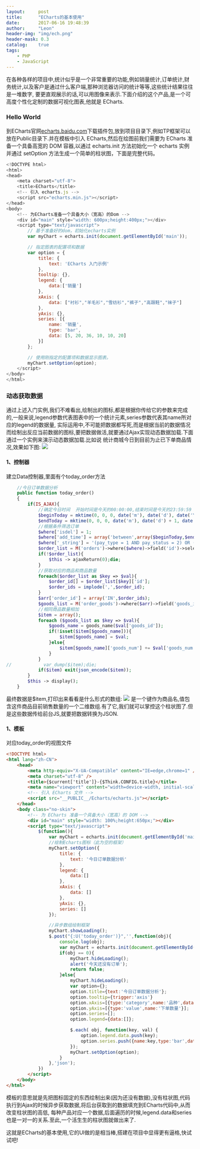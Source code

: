 ```yaml
---
layout:     post
title:      "ECharts的基本使用"
date:       2017-06-16 19:48:39
author:     "Leon"
header-img: "img/ech.png"
header-mask: 0.3
catalog:    true
tags:
    - PHP
    - JavaScript
---
```


<p>在各种各样的项目中,统计似乎是一个非常重要的功能,例如销量统计,订单统计,财务统计,以及客户是通过什么客户端,那种浏览器访问的统计等等,这些统计结果往往是一堆数字,
要更直观展示的话,可以用图像来表示.下面介绍的这个产品,是一个可高度个性化定制的数据可视化图表,他就是 ECharts.</p>

### Hello World
到ECharts官网<a href="http://echarts.baidu.com/" target="_blank">echarts.baidu.com</a>下载插件包,放到项目目录下,例如TP框架可以放在Public目录下.并在模板中引入
ECharts,然后在绘图前我们需要为 ECharts 准备一个具备高宽的 DOM 容器,以通过 echarts.init 方法初始化一个 echarts 实例并通过 setOption 方法生成一个简单的柱状图，下面是完整代码。
```javascript
<!DOCTYPE html>
<html>
<head>
    <meta charset="utf-8">
    <title>ECharts</title>
    <!-- 引入 echarts.js -->
    <script src="echarts.min.js"></script>
</head>
<body>
    <!-- 为ECharts准备一个具备大小（宽高）的Dom -->
    <div id="main" style="width: 600px;height:400px;"></div>
    <script type="text/javascript">
        // 基于准备好的dom，初始化echarts实例
        var myChart = echarts.init(document.getElementById('main'));

        // 指定图表的配置项和数据
        var option = {
            title: {
                text: 'ECharts 入门示例'
            },
            tooltip: {},
            legend: {
                data:['销量']
            },
            xAxis: {
                data: ["衬衫","羊毛衫","雪纺衫","裤子","高跟鞋","袜子"]
            },
            yAxis: {},
            series: [{
                name: '销量',
                type: 'bar',
                data: [5, 20, 36, 10, 10, 20]
            }]
        };

        // 使用刚指定的配置项和数据显示图表。
        myChart.setOption(option);
    </script>
</body>
</html>
```
### 动态获取数据
通过上述入门实例,我们不难看出,绘制出的图标,都是根据你传给它的参数来完成的,一般来说,legend参数代表图表中的一个统计元素,series参数代表其name所对应的legend的数据量,
实际运用中,不可能把数据都写死,而是根据当前的数据情况而绘制出反应当前数据的图标,要把数据做活,就要通过Ajax实现动态数据加载.下面通过一个实例来演示动态数据加载.比如说
统计商城今日到目前为止已下单商品情况,效果如下图:
![](/img/011/01.png)

#### 1、控制器
建立Data控制器,里面有个today_order方法
```php
    //今日订单数据分析
    public function today_order()
    {
        if(IS_AJAX){
            //确定今日时间  开始时间是今天的00:00:00,结束时间是今天的23:59:59
            $beginToday = mktime(0, 0, 0, date('m'), date('d'), date('Y'));
            $endToday = mktime(0, 0, 0, date('m'), date('d') + 1, date('Y')) - 1;
            //根据条件筛选订单
            $where['isdel'] = 1;
            $where['add_time'] = array('between',array($beginToday,$endToday));
            $where['_string'] = '(pay_type = 1 AND pay_status = 2) OR (pay_type > 1 AND pay_status >= 1)';
            $order_list = M('orders')->where($where)->field('id')->select();
            if(!$order_list){
                $this -> ajaxReturn(0);die;
            }
            //获取对应的商品和商品数量
            foreach($order_list as $key => $val){
                $order_id[] = $order_list[$key]['id'];
                $order_ids = implode(',',$order_id);
            }
            $arr['order_id'] = array('IN',$order_ids);
            $goods_list = M('order_goods')->where($arr)->field('goods_id,goods_num')->select();
            //相同商品数量相加
            $item = array();
            foreach ($goods_list as $key => $val){
                $goods_name = goods_name($val['goods_id']);
                if(!isset($item[$goods_name])){
                    $item[$goods_name] = $val;
                }else{
                    $item[$goods_name]['goods_num'] += $val['goods_num'];
                }
            }
//            var_dump($item);die;
            if($item) exit(json_encode($item));
        }
        $this -> display();
    }
```

最终数据是$item,打印出来看看是什么形式的数组:
![](/img/011/02.png)
是一个键作为商品名,值包含这件商品目前销售数量的一个二维数组.有了它,我们就可以掌控这个柱状图了.但是这些数据传给前台JS,就要把数据转换为JSON.

#### 1、模板
对应today_order的视图文件
```html
<!DOCTYPE html>
<html lang="zh-CN">
    <head>
        <meta http-equiv="X-UA-Compatible" content="IE=edge,chrome=1" />
        <meta charset="utf-8" />
        <title>{$current['title']}-{$Think.CONFIG.title}</title>
        <meta name="viewport" content="width=device-width, initial-scale=1.0, maximum-scale=1.0" />
        <!-- 引入 ECharts 文件 -->
        <script src="__PUBLIC__/Echarts/echarts.js"></script>
    </head>
    <body class="no-skin">
        <!-- 为 ECharts 准备一个具备大小（宽高）的 DOM -->
        <div id="main" style="width: 100%;height:650px;"></div>
        <script type="text/javascript">
            $(function(){
                var myChart = echarts.init(document.getElementById('main'));
                //绘制Echarts图标（此为空的框架）
                myChart.setOption({
                    title: {
                        text: '今日订单数据分析'
                    },
                    legend: {
                        data:[]
                    },
                    xAxis: {
                        data: []
                    },
                    yAxis: {},
                    series: []
                });

                //异步数组绘制框架
                myChart.showLoading();
                $.post("{:U('today_order')}",'',function(obj){
                    console.log(obj);
                    var myChart = echarts.init(document.getElementById('main'));
                    if(obj == 0){
                        myChart.hideLoading();
                        alert('今天还没有订单');
                        return false;
                    }else{
                        myChart.hideLoading();
                        var option={};
                        option.title={text:'今日订单数据分析'};
                        option.tooltip={trigger:'axis'}
                        option.xAxis=[{type:'category',name:'品种',data:['今日订单']}];
                        option.yAxis=[{type:'value',name:'下单数量'}];
                        option.series=[];
                        option.legend={data:[]};

                        $.each( obj, function(key, val) {
                            option.legend.data.push(key);
                            option.series.push({name:key,type:'bar',data:[val.goods_num]});
                        });
                        myChart.setOption(option);
                    }
                },'json');
            })
        </script>
    </body>
</html>
```

模板的意思就是先把图标固定的东西绘制出来(因为还没有数据),没有柱状图,代码执行到Ajax的时候异步获取数据,将后台获取到的数据填充到ECharts代码中,从而改变柱状图的高低,
每种产品对应一个数据,后面遍历的时候,legend.data和series也是一对一的关系.至此,一个活生生的柱状图就做出来了.


这就是ECharts的基本使用,它的UI做的是相当棒,搭建在项目中显得更有逼格,快试试吧!